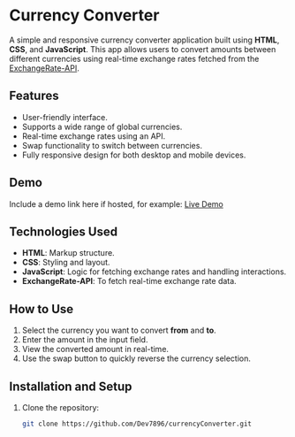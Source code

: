 # Currency Converter

A simple and responsive currency converter application built using **HTML**, **CSS**, and **JavaScript**. This app allows users to convert amounts between different currencies using real-time exchange rates fetched from the [ExchangeRate-API](https://www.exchangerate-api.com).

## Features

- User-friendly interface.
- Supports a wide range of global currencies.
- Real-time exchange rates using an API.
- Swap functionality to switch between currencies.
- Fully responsive design for both desktop and mobile devices.

## Demo

Include a demo link here if hosted, for example:
[Live Demo](#)

## Technologies Used

- **HTML**: Markup structure.
- **CSS**: Styling and layout.
- **JavaScript**: Logic for fetching exchange rates and handling interactions.
- **ExchangeRate-API**: To fetch real-time exchange rate data.

## How to Use

1. Select the currency you want to convert **from** and **to**.
2. Enter the amount in the input field.
3. View the converted amount in real-time.
4. Use the swap button to quickly reverse the currency selection.

## Installation and Setup

1. Clone the repository:
   ```bash
   git clone https://github.com/Dev7896/currencyConverter.git
